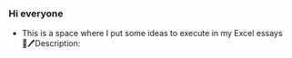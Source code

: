 ### Hi everyone
* This is a space where I put some ideas to execute in my Excel essays<br>
📃🖊Description:<br>


